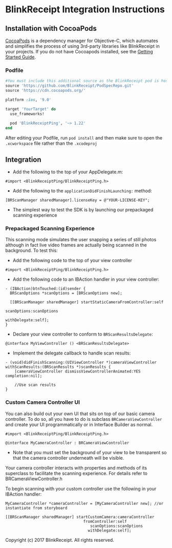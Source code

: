 # BlinkReceipt Integration Instructions

## Installation with CocoaPods

[CocoaPods](http://cocoapods.org) is a dependency manager for Objective-C, which automates and simplifies the process of using 3rd-party libraries like BlinkReceipt in your projects. If you do not have Cocoapods installed, see the [Getting Started Guide](https://guides.cocoapods.org/using/getting-started.html#getting-started).

### Podfile

```ruby
#You must include this additional source as the BlinkReceipt pod is hosted in a private spec repository
source 'https://github.com/BlinkReceipt/PodSpecRepo.git'
source 'https://cdn.cocoapods.org/'

platform :ios, '9.0'

target 'YourTarget' do
  use_frameworks!
  
  pod 'BlinkReceiptPing', '~> 1.22' 
end
```
After editing your Podfile, run `pod install` and then make sure to open the `.xcworkspace` file rather than the `.xcodeproj`

## Integration

- Add the following to the top of your AppDelegate.m:

```obj-c
#import <BlinkReceiptPing/BlinkReceiptPing.h>
```

- Add the following to the `applicationDidFinishLaunching:` method:

```obj-c
[BRScanManager sharedManager].licenseKey = @"YOUR-LICENSE-KEY";
```

- The simplest way to test the SDK is by launching our prepackaged scanning experience

### Prepackaged Scanning Experience

This scanning mode simulates the user snapping a series of still photos although in fact live video frames are actually being scanned in the background. To test this:

- Add the following code to the top of your view controller

```obj-c
#import <BlinkReceiptPing/BlinkReceiptPing.h>
```

- Add the following code to an IBAction handler in your view controller:

```obj-c
- (IBAction)btnTouched:(id)sender {
  BRScanOptions *scanOptions = [BRScanOptions new];
  
  [[BRScanManager sharedManager] startStaticCameraFromController:self
                                                     scanOptions:scanOptions
                                                    withDelegate:self];
}
```

- Declare your view controller to conform to `BRScanResultsDelegate`:

```obj-c
@interface MyViewController () <BRScanResultsDelegate>
```

- Implement the delegate callback to handle scan results:

```obj-c
- (void)didFinishScanning:(UIViewController *)cameraViewController withScanResults:(BRScanResults *)scanResults {
    [cameraViewController dismissViewControllerAnimated:YES completion:nil];
        
    //Use scan results
}
```

### Custom Camera Controller UI

You can also build out your own UI that sits on top of our basic camera controller. To do so, all you have to do is subclass `BRCameraViewController` and create your UI programmatically or in Interface Builder as normal.

```obj-c
#import <BlinkReceiptPing/BlinkReceiptPing.h>

@interface MyCameraController : BRCameraViewController
```

- Note that you must set the background of your view to be transparent so that the camera controller underneath will be visible.

Your camera controller interacts with properties and methods of its superclass to facilitate the scanning experience. For details refer to BRCameraViewController.h

To begin scanning with your custom controller use the following in your IBAction handler:

```obj-c
MyCameraController *cameraController = [MyCameraController new]; //or instantiate from storyboard

[[BRScanManager sharedManager] startCustomCamera:cameraController
                                  fromController:self
                                     scanOptions:scanOptions
                                    withDelegate:self];
```


Copyright (c) 2017 BlinkReceipt. All rights reserved.